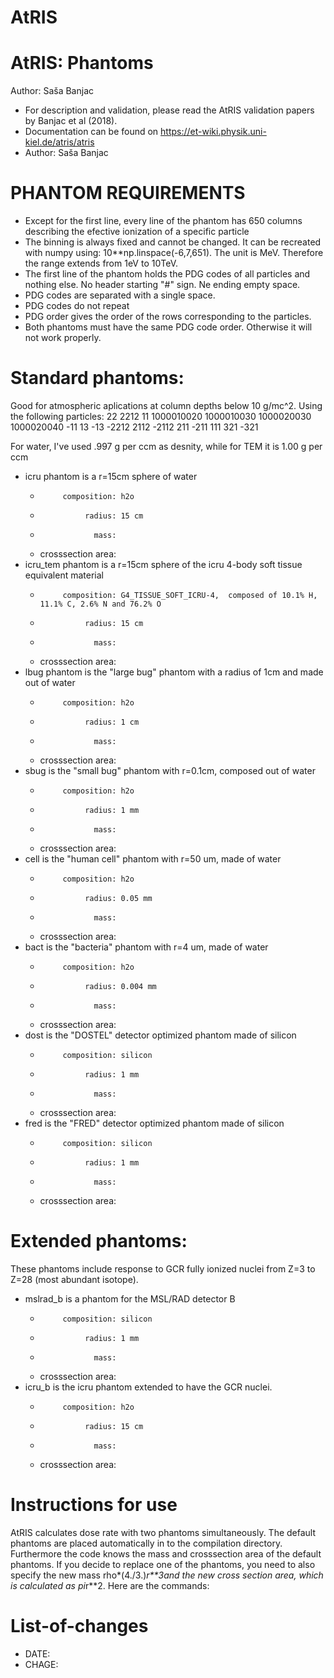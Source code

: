 # AtRIS

AtRIS: Phantoms
============================================= 
Author: Saša Banjac

 + For description and validation, please read the AtRIS validation papers by Banjac et al (2018).
 + Documentation can be found on https://et-wiki.physik.uni-kiel.de/atris/atris
 + Author: Saša Banjac

PHANTOM REQUIREMENTS
====================
 * Except for the first line, every line of the phantom has 650 columns describing the efective ionization of a specific particle
 * The binning is always fixed and cannot be changed. It can be recreated with numpy using: 10**np.linspace(-6,7,651). The unit is MeV. Therefore the range extends from 1eV to 10TeV.
 * The first line of the phantom holds the PDG codes of all particles and nothing else. No header starting "#" sign. Ne ending empty space.
 * PDG codes are separated with a single space. 
 * PDG codes do not repeat
 * PDG order gives the order of the rows corresponding to the particles.
 * Both phantoms must have the same PDG code order. Otherwise it will not work properly.
 

Standard phantoms:
========================
Good for atmospheric aplications at column depths below 10 g/mc^2. Using the following particles:
22 2212 11 1000010020 1000010030 1000020030 1000020040 -11 13 -13 -2212 2112 -2112 211 -211 111 321 -321

For water, I've used .997 g per ccm as desnity, while for TEM it is 1.00 g per ccm

 * icru phantom is a r=15cm sphere of water
   -          composition: h2o
   -               radius: 15 cm
   -                 mass: 
   -    crosssection area:
 * icru_tem phantom is a r=15cm sphere of the icru 4-body soft tissue equivalent material
   -          composition: G4_TISSUE_SOFT_ICRU-4,  composed of 10.1% H, 11.1% C, 2.6% N and 76.2% O 
   -               radius: 15 cm
   -                 mass: 
   -    crosssection area:
 * lbug phantom is the "large bug" phantom with a radius of 1cm and made out of water
   -          composition: h2o
   -               radius: 1 cm
   -                 mass: 
   -    crosssection area:
 * sbug is the "small bug" phantom with r=0.1cm, composed out of water
   -          composition: h2o
   -               radius: 1 mm
   -                 mass: 
   - crosssection area:
 * cell is the "human cell" phantom with r=50 um, made of water
   -          composition: h2o
   -               radius: 0.05 mm
   -                 mass: 
   -    crosssection area:
 * bact is the "bacteria" phantom with r=4 um, made of water
   -          composition: h2o
   -               radius: 0.004 mm
   -                 mass: 
   - crosssection area:
 * dost is the "DOSTEL" detector optimized phantom made of silicon
   -          composition: silicon
   -               radius: 1 mm
   -                 mass: 
   - crosssection area:
 * fred is the "FRED" detector optimized phantom made of silicon
   -          composition: silicon
   -               radius: 1 mm
   -                 mass: 
   -    crosssection area:

Extended phantoms:
==================
These phantoms include response to GCR fully ionized nuclei from Z=3 to Z=28 (most abundant isotope).
 * mslrad_b is a phantom for the MSL/RAD detector B
   -          composition: silicon
   -               radius: 1 mm
   -                 mass: 
   -    crosssection area:
 * icru_b is the icru phantom extended to have the GCR nuclei.
   -          composition: h2o
   -               radius: 15 cm
   -                 mass: 
   -    crosssection area:


Instructions for use
====================
AtRIS calculates dose rate with two phantoms simultaneously. The default phantoms are placed automatically in to
the compilation directory. Furthermore the code knows the mass and crosssection area of the default phantoms. If 
you decide to replace one of the phantoms, you need to also specify the new mass rho*(4./3.)*r**3and the new
 cross section area, which is calculated as pi*r**2. Here are the commands:




List-of-changes
===============

 + DATE:
 + CHAGE:
 
